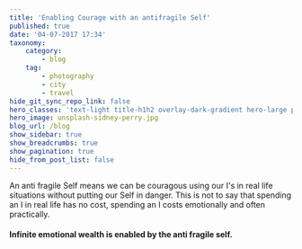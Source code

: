 ```yaml
---
title: 'Enabling Courage with an antifragile Self'
published: true
date: '04-07-2017 17:34'
taxonomy:
    category:
        - blog
    tag:
        - photography
        - city
        - travel
hide_git_sync_repo_link: false
hero_classes: 'text-light title-h1h2 overlay-dark-gradient hero-large parallax'
hero_image: unsplash-sidney-perry.jpg
blog_url: /blog
show_sidebar: true
show_breadcrumbs: true
show_pagination: true
hide_from_post_list: false
---
```


An anti fragile Self means we can be couragous using our I's in real life situations without putting our Self in danger. This is not to say that spending an I in real life has no cost, spending an I costs emotionally and often practically.

#### Infinite emotional wealth is enabled by the anti fragile self.
